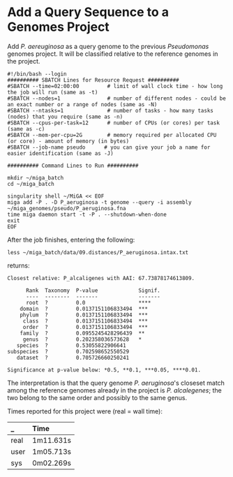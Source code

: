 # Add a Query Sequence to a Genomes Project

Add *P. aereuginosa* as a query genome to the previous *Pseudomonas* genomes project. It will be classified relative to the reference genomes in the project.

```text
#!/bin/bash --login
########## SBATCH Lines for Resource Request ##########
#SBATCH --time=02:00:00         # limit of wall clock time - how long the job will run (same as -t)
#SBATCH --nodes=1               # number of different nodes - could be an exact number or a range of nodes (same as -N)
#SBATCH --ntasks=1              # number of tasks - how many tasks (nodes) that you require (same as -n)
#SBATCH --cpus-per-task=12      # number of CPUs (or cores) per task (same as -c)
#SBATCH --mem-per-cpu=2G        # memory required per allocated CPU (or core) - amount of memory (in bytes)
#SBATCH --job-name pseudo      # you can give your job a name for easier identification (same as -J)

########## Command Lines to Run ##########

mkdir ~/miga_batch
cd ~/miga_batch

singularity shell ~/MiGA << EOF
miga add -P . -D P_aeruginosa -t genome --query -i assembly ~/miga_genomes/pseudo/P_aeruginosa.fna
time miga daemon start -t -P . --shutdown-when-done
exit
EOF
```

After the job finishes, entering the following:

```text
less ~/miga_batch/data/09.distances/P_aeruginosa.intax.txt
```

returns:

```text
Closest relative: P_alcaligenes with AAI: 67.73878174613809.

      Rank  Taxonomy  P-value             Signif.
      ----  --------  -------             -------
      root  ?         0.0                 ****
    domain  ?         0.0137151106833494  ***
    phylum  ?         0.0137151106833494  ***
     class  ?         0.0137151106833494  ***
     order  ?         0.0137151106833494  ***
    family  ?         0.0955245428296439  **
     genus  ?         0.202358036573628   *
   species  ?         0.53055822906641
subspecies  ?         0.702598652550529
   dataset  ?         0.705726660250241

Significance at p-value below: *0.5, **0.1, ***0.05, ****0.01.
```

The interpretation is that the query genome _P. aeruginosa_'s closeset match among the reference genomes already in the project is _P. alcalegenes_; the two belong to the same order and possibly to the same genus.

Times reported for this project were \(real = wall time\):

| \_ | Time |
| :--- | :--- |
| real | 1m11.631s |
| user | 1m05.713s |
| sys | 0m02.269s |

